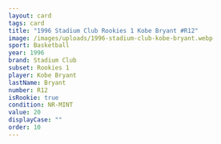 ```yaml
---
layout: card
tags: card
title: "1996 Stadium Club Rookies 1 Kobe Bryant #R12"
image: /images/uploads/1996-stadium-club-kobe-bryant.webp
sport: Basketball
year: 1996
brand: Stadium Club
subset: Rookies 1
player: Kobe Bryant
lastName: Bryant
number: R12
isRookie: true
condition: NR-MINT
value: 20
displayCase: ""
order: 10
---
```

